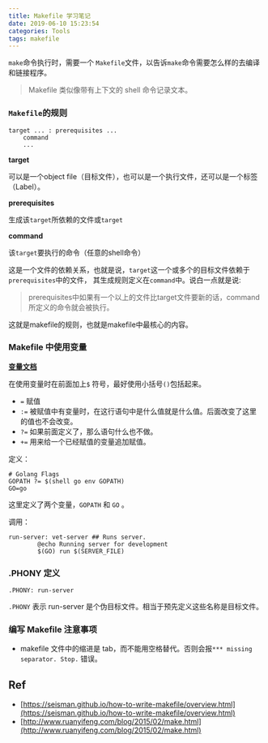 ```yaml
---
title: Makefile 学习笔记
date: 2019-06-10 15:23:54
categories: Tools
tags: makefile
---
```


`make`命令执行时，需要一个 `Makefile`文件，以告诉`make`命令需要怎么样的去编译和链接程序。

> Makefile 类似像带有上下文的 shell 命令记录文本。

### `Makefile`的规则

    target ... : prerequisites ...
        command
        ...

**target**

可以是一个object file（目标文件），也可以是一个执行文件，还可以是一个标签（Label）。

<!-- more -->

**prerequisites**

生成该`target`所依赖的文件或`target`

**command**

该`target`要执行的命令（任意的shell命令）

这是一个文件的依赖关系，也就是说，`target`这一个或多个的目标文件依赖于`prerequisites`中的文件， 其生成规则定义在`command`中。说白一点就是说:

> prerequisites中如果有一个以上的文件比target文件要新的话，command所定义的命令就会被执行。

这就是makefile的规则，也就是makefile中最核心的内容。

### Makefile 中使用变量

[**变量文档**](https://seisman.github.io/how-to-write-makefile/variables.html)

在使用变量时在前面加上`$` 符号，最好使用小括号`()`包括起来。

- `=` 赋值
- `:=` 被赋值中有变量时，在这行语句中是什么值就是什么值。后面改变了这里的值也不会改变。
- `?=` 如果前面定义了，那么语句什么也不做。
- `+=` 用来给一个已经赋值的变量追加赋值。

定义：

    # Golang Flags
    GOPATH ?= $(shell go env GOPATH)
    GO=go

这里定义了两个变量，`GOPATH` 和 `GO` 。

调用：

    run-server: vet-server ## Runs server.   
    		@echo Running server for development   
    		$(GO) run $(SERVER_FILE)

### .PHONY 定义

    .PHONY: run-server

`.PHONY` 表示 run-server 是个伪目标文件。相当于预先定义这些名称是目标文件。

### 编写 Makefile 注意事项

- makefile 文件中的缩进是 tab，而不能用空格替代。否则会报`*** missing separator. Stop.` 错误。

## Ref

- [https://seisman.github.io/how-to-write-makefile/overview.html](https://seisman.github.io/how-to-write-makefile/overview.html)
- [http://www.ruanyifeng.com/blog/2015/02/make.html](http://www.ruanyifeng.com/blog/2015/02/make.html)